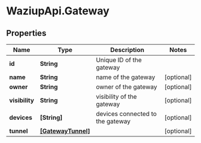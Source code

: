 # WaziupApi.Gateway

## Properties

| Name           | Type                                    | Description                      | Notes      |
| -------------- | --------------------------------------- | -------------------------------- | ---------- |
| **id**         | **String**                              | Unique ID of the gateway         |
| **name**       | **String**                              | name of the gateway              | [optional] |
| **owner**      | **String**                              | owner of the gateway             | [optional] |
| **visibility** | **String**                              | visibility of the gateway        | [optional] |
| **devices**    | **[String]**                            | devices connected to the gateway | [optional] |
| **tunnel**     | [**[GatewayTunnel]**](GatewayTunnel.md) |                                  | [optional] |
